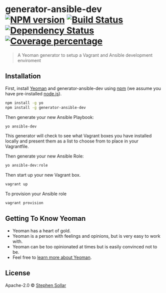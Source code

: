 # generator-ansible-dev [![NPM version][npm-image]][npm-url] [![Build Status][travis-image]][travis-url] [![Dependency Status][daviddm-image]][daviddm-url] [![Coverage percentage][coveralls-image]][coveralls-url]
> A Yeoman generator to setup a Vagrant and Ansible development enviroment

## Installation

First, install [Yeoman](http://yeoman.io) and generator-ansible-dev using [npm](https://www.npmjs.com/) (we assume you have pre-installed [node.js](https://nodejs.org/)).

```bash
npm install -g yo
npm install -g generator-ansible-dev
```

Then generate your new Ansible Playbook:

```bash
yo ansible-dev
```
This generator will check to see what Vagrant boxes you have installed locally and present them as a list to choose from to place in your Vagrantfile. 



Then generate your new Ansible Role:

```bash
yo ansible-dev:role
```

Then start up your new Vagrant box.

```bash
vagrant up
```
To provision your Ansible role

```bash
vagrant provision
```


## Getting To Know Yeoman

 * Yeoman has a heart of gold.
 * Yeoman is a person with feelings and opinions, but is very easy to work with.
 * Yeoman can be too opinionated at times but is easily convinced not to be.
 * Feel free to [learn more about Yeoman](http://yeoman.io/).

## License

Apache-2.0 © [Stephen Sollar]()


[npm-image]: https://badge.fury.io/js/generator-ansible-dev.svg
[npm-url]: https://npmjs.org/package/generator-ansible-dev
[travis-image]: https://travis-ci.org/dischord01/generator-ansible-dev.svg?branch=master
[travis-url]: https://travis-ci.org/dischord01/generator-ansible-dev
[daviddm-image]: https://david-dm.org/dischord01/generator-ansible-dev.svg?theme=shields.io
[daviddm-url]: https://david-dm.org/dischord01/generator-ansible-dev
[coveralls-image]: https://coveralls.io/repos/dischord01/generator-ansible-dev/badge.svg
[coveralls-url]: https://coveralls.io/r/dischord01/generator-ansible-dev
